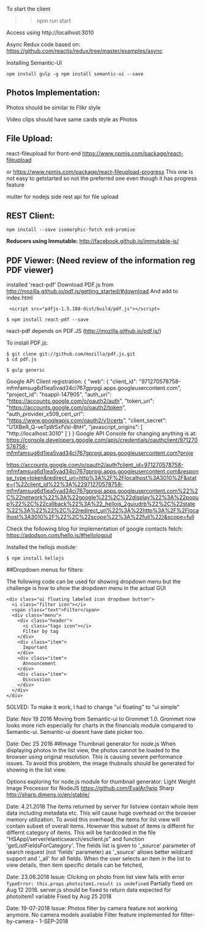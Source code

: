 

To start the client
>> npm run start

Access using http://localhost:3010

Async Redux code based on:
https://github.com/reactjs/redux/tree/master/examples/async

Installing Semantic-UI

`npm install gulp -g
npm install semantic-ui --save`

**Photos Implementation:**
----------------------
Photos should be similar to Flikr style

Video clips should have same cards style as Photos


**File Upload:**
------------


react-fileupload for front-end
https://www.npmjs.com/package/react-fileupload

or
https://www.npmjs.com/package/react-fileupload-progress
This one is not easy to getstarted so not the preferred one even though it has progress feature


multer for nodejs side rest api for file upload

REST Client:
-----------
```
npm install --save isomorphic-fetch es6-promise
```

**Reducers using Immutable:**
http://facebook.github.io/immutable-js/


PDF Viewer: (Need review of the information reg PDF viewer)
-----------------------------------------------------------
installed 'react-pdf'
Download PDF.js from http://mozilla.github.io/pdf.js/getting_started/#download 
And add to index.html 
```
 <script src="pdfjs-1.5.188-dist/build/pdf.js"></script>
```
 

```
$ npm install react-pdf --save
```
react-pdf depends on PDF.JS (http://mozilla.github.io/pdf.js/)

To install PDF.js:
```
$ git clone git://github.com/mozilla/pdf.js.git
$ cd pdf.js

$ gulp generic

```

Google API Client registration:
{
  "web": {
    "client_id": "971270578758-mfmfamsug6d1iea5vad34ci767gprpgi.apps.googleusercontent.com",
    "project_id": "hsappl-147905",
    "auth_uri": "https://accounts.google.com/o/oauth2/auth",
    "token_uri": "https://accounts.google.com/o/oauth2/token",
    "auth_provider_x509_cert_url": "https://www.googleapis.com/oauth2/v1/certs",
    "client_secret": "U1XBeR_Q-veTpWSxfVsl-8hH",
    "javascript_origins": [
      "http://localhost:3010"
    ]
  }
}
Google API Console for changing anything is at:
https://console.developers.google.com/apis/credentials/oauthclient/971270578758-mfmfamsug6d1iea5vad34ci767gprpgi.apps.googleusercontent.com?proje


https://accounts.google.com/o/oauth2/auth?client_id=971270578758-mfmfamsug6d1iea5vad34ci767gprpgi.apps.googleusercontent.com&response_type=token&redirect_uri=http%3A%2F%2Flocalhost%3A3010%2F&state={%22client_id%22%3A%22971270578758-mfmfamsug6d1iea5vad34ci767gprpgi.apps.googleusercontent.com%22%2C%22network%22%3A%22google%22%2C%22display%22%3A%22popup%22%2C%22callback%22%3A%22_hellojs_2guiudrb%22%2C%22state%22%3A%22%22%2C%22redirect_uri%22%3A%22http%3A%2F%2Flocalhost%3A3010%2F%22%2C%22scope%22%3A%22full%22}&scope=full






Check the following blog for implementation of google contacts fetch:
https://adodson.com/hello.js/#hellologout

Installed the hellojs module:
```
$ npm install hellojs
```


##Dropdown menus for filters:

The following code can be used for showing dropdown menu but the challenge is how to show the dropdown menu in the actual GUI
```
<div class="ui floating labeled icon dropdown button">
  <i class="filter icon"></i>
  <span class="text">Filter</span>
  <div class="menu">
    <div class="header">
      <i class="tags icon"></i>
      Filter by tag
    </div>
    <div class="item">
      Important
    </div>
    <div class="item">
      Announcement
    </div>
    <div class="item">
      Discussion
    </div>
  </div>
</div>
```

SOLVED: To make it work, I had to change "ui floating"  to "ui simple"

Date: Nov 19 2016
Moving from Semantic-ui to Grommet 1.0.
Grommet now looks more rich especially for charts in the financials module compared to Semantic-ui.
Semantic-ui doesnt have date picker too.

Date: Dec 25 2016
##Image Thumbnail generator for node.js
When displaying photos in the list view, the photos cannot be loaded to the browser using original resolution. This is causing severe performance issues.
To avoid this problem, the image thubnails should be generated for showing in the list view.
 
Options exploring for node.js module for thumbnail generator:
Light Weight Image Processor for NodeJS https://github.com/EyalAr/lwip
Sharp http://sharp.dimens.io/en/stable/



Date: 4.21.2018
The items returned by server for listview contain whole item data including metadata etc. This will cause huge overhead on the browser memory utilization.
To avoid this overhead, the items for list view will contain subset of overall items. However this subset of items is differnt for differnt category of items. This will be hardcoded in the file "HSAppl/server/elasticsearch/esclient.js" and function 'getListFieldsForCategory'.
The fields list is given to '_source' parameter of search request (not 'fields' parameter) as '_source' allows better wildcard support and '_all' for all fields.
When the user selects an item in the list to view details, then item specific details can be fetched,

Date: 23.06.2018
Issue: Clicking on photo from list view fails with error
```TypeError: this.props.photoitem1.result is undefined```
Partially fixed on Aug 12 2018. server.js should be fixed to return data expected for photoitem1 variable
Fixed by Aug 25 2018


Date: 19-07-2018
Issue: Photos filter by camera feature not working anymore. No camera models available
Filter feature implemented for filter-by-camera - 1-SEP-2018


